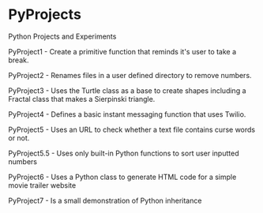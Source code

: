 # PyProjects
Python Projects and Experiments

PyProject1 - Create a primitive function that reminds it's user to take a break. 

PyProject2 - Renames files in a user defined directory to remove numbers. 

PyProject3 - Uses the Turtle class as a base to create shapes including a Fractal class that makes a Sierpinski triangle.

PyProject4 - Defines a basic instant messaging function that uses Twilio.

PyProject5 - Uses an URL to check whether a text file contains curse words or not.

PyProject5.5 - Uses only built-in Python functions to sort user inputted numbers

PyProject6 - Uses a Python class to generate HTML code for a simple movie trailer website

PyProject7 - Is a small demonstration of Python inheritance
